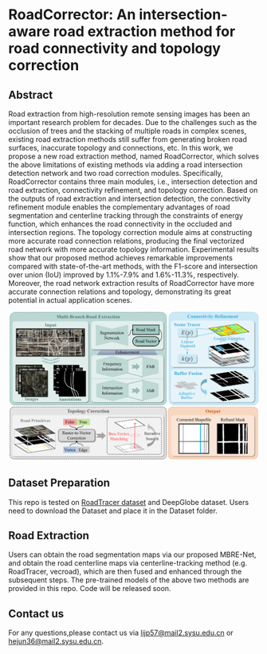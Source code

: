 # RoadCorrector: An intersection-aware road extraction method for road connectivity and topology correction

## Abstract
  Road extraction from high-resolution remote sensing images has been an important research problem for decades. Due to the challenges such as the occlusion of trees and the stacking of multiple roads in complex scenes, existing road extraction methods still suffer from generating broken road surfaces, inaccurate topology and connections, etc. In this work, we propose a new road extraction method, named RoadCorrector, which solves the above limitations of existing methods via adding a road intersection detection network and two road correction modules. Specifically, RoadCorrector contains three main modules, i.e., intersection detection and road extraction, connectivity refinement, and topology correction. Based on the outputs of road extraction and intersection detection, the connectivity refinement module enables the complementary advantages of road segmentation and centerline tracking through the constraints of energy function, which enhances the road connectivity in the occluded and intersection regions. The topology correction module aims at constructing more accurate road connection relations, producing the final vectorized road network with more accurate topology information. Experimental results show that our proposed method achieves remarkable improvements compared with state-of-the-art methods, with the F1-score and intersection over union (IoU) improved by 1.1%-7.9% and 1.6%-11.3%, respectively. Moreover, the road network extraction results of RoadCorrector have more accurate connection relations and topology, demonstrating its great potential in actual application scenes. 

   ![overview](figures/pipeline6_R.png)

## Dataset Preparation

This repo is tested on [RoadTracer dataset](https://roadmaps.csail.mit.edu/roadtracer) and DeepGlobe dataset. Users need to download the Dataset and place it in the Dataset folder.

## Road Extraction

Users can obtain the road segmentation maps via our proposed MBRE-Net, and obtain the road centerline maps via centerline-tracking method (e.g. RoadTracer, vecroad), which are then fused and enhanced through the subsequent steps. The pre-trained models of the above two methods are provided in this repo. Code will be released soon.

## Contact us

For any questions,please contact us via lijp57@mail2.sysu.edu.cn or hejun36@mail2.sysu.edu.cn.

